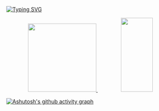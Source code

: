 [![Typing SVG](https://readme-typing-svg.herokuapp.com/?color=32CD32&size=35&center=true&vCenter=true&width=1000&lines=Olá,+Meu+nome+é+Fellipe+Ribeiro+Teixeira;Bem+Vindo!+:%29)](https://git.io/typing-svg)

<div align="center">
  <a href="https://github.com/felliperibeiroteixeira">
  <img height="180em" src="https://github-readme-stats.vercel.app/api?username=felliperibeiroteixeira&show_icons=true&theme=merko&include_all_commits=true&count_private=true"/>
  <img width="41%" height="195px" src="https://github-readme-stats.vercel.app/api/top-langs/?username=felliperibeiroteixeira&layout=compact&hide_border=true&title_color=32CD32&text_color=32CD32&bg_color=0d1117" />
</div>

[![Ashutosh's github activity graph](https://github-readme-activity-graph.cyclic.app/graph?username=felliperibeiroteixeira&bg_color=030317&color=216f97&line=0a4f7b&point=ffffff&area=true&hide_border=true)](https://github.com/ashutosh00710/github-readme-activity-graph)
